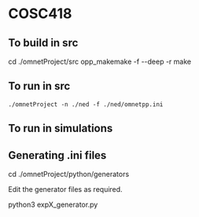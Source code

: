 # COSC418

## To build in src
cd ./omnetProject/src
opp_makemake -f --deep -r
make

## To run in src
`./omnetProject -n ./ned -f ./ned/omnetpp.ini`

## To run in simulations

## Generating .ini files
cd ./omnetProject/python/generators

Edit the generator files as required.

python3 expX_generator.py

